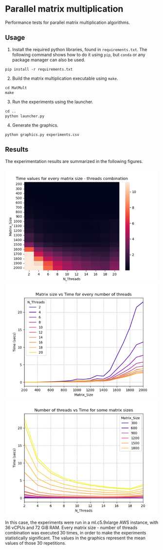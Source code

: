 # Parallel matrix multiplication

Performance tests for parallel matrix multiplication algorithms.

## Usage

1. Install the required python libraries, found in `requirements.txt`. The following command shows how to do it using `pip`, but `conda` or any package manager can also be used.

```shell
pip install -r requirements.txt
```

2. Build the matrix multiplication executable using `make`.

```shell
cd MatMult
make
```

3. Run the experiments using the launcher.

```shell
cd ..
python launcher.py
```

4. Generate the graphics.

```shell
python graphics.py experiments.csv
```

## Results

The experimentation results are summarized in the following figures.

![Matrix size vs Threads heatmap](size-threads-time.png)
![Matrix size vs Time line plot](size-time.png)
![Threads vs Time line plot](threads-time.png)

In this case, the experiments were run in a ml.c5.9xlarge AWS instance, with 36 vCPUs and 72 GiB RAM. Every matrix size - number of threads combination was executed 30 times, in order to make the experiments statistically significant. The values in the graphics represent the mean values of those 30 repetitions.
